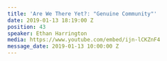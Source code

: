 ```yaml
---
title: 'Are We There Yet?: "Genuine Community"'
date: 2019-01-13 18:19:00 Z
position: 43
speaker: Ethan Harrington
media: https://www.youtube.com/embed/ijn-lCKZnF4
message_date: 2019-01-13 10:00:00 Z
---
```


